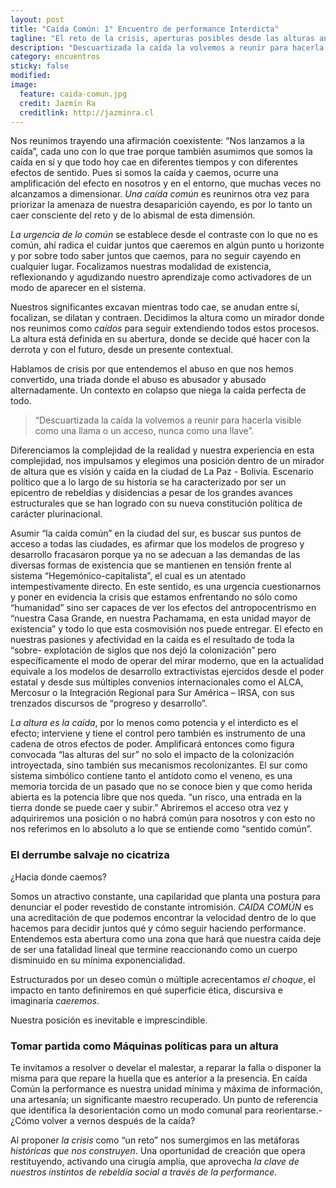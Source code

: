 ```yaml
---
layout: post
title: "Caída Común: 1° Encuentro de performance Interdicta"
tagline: "El reto de la crisis, aperturas posibles desde las alturas andinas en La Paz – Bolivia, 2018."
description: "Descuartizada la caída la volvemos a reunir para hacerla visible como una llama o un acceso, nunca como una llave."
category: encuentros
sticky: false
modified:
image:
  feature: caida-comun.jpg
  credit: Jazmín Ra
  creditlink: http://jazminra.cl
---
```


Nos reunimos trayendo una afirmación coexistente: “Nos lanzamos a la caída”, cada uno
con lo que trae porque también asumimos que somos la caída en sí y que todo hoy cae en
diferentes tiempos y con diferentes efectos de sentido. Pues si somos la caída y caemos,
ocurre una amplificación del efecto en nosotros y en el entorno, que muchas veces no
alcanzamos a dimensionar. _Una caída común_ es reunirnos otra vez para priorizar la
amenaza de nuestra desaparición cayendo, es por lo tanto un caer consciente del reto y de
lo abismal de esta dimensión.

_La urgencia de lo común_ se establece desde el contraste con lo que no es común, ahí
radica el cuidar juntos que caeremos en algún punto u horizonte y por sobre todo saber
juntos que caemos, para no seguir cayendo en cualquier lugar. Focalizamos nuestras
modalidad de existencia, reflexionando y agudizando nuestro aprendizaje como activadores
de un modo de aparecer en el sistema.

Nuestros significantes excavan mientras todo cae, se anudan entre sí, focalizan, se dilatan y
contraen. Decidimos la altura como un mirador donde nos reunimos como _caídos_ para
seguir extendiendo todos estos procesos. La altura está definida en su abertura, donde se
decide qué hacer con la derrota y con el futuro, desde un presente contextual.

Hablamos de crisis por que entendemos el abuso en que nos hemos convertido, una triada
donde el abuso es abusador y abusado alternadamente. Un contexto en colapso que niega
la caída perfecta de todo.

> “Descuartizada la caída la volvemos a reunir para hacerla visible como una llama o un
acceso, nunca como una llave”.

Diferenciamos la complejidad de la realidad y nuestra experiencia en esta complejidad, nos
impulsamos y elegimos una posición dentro de un mirador de altura que es visión y caída en
la ciudad de La Paz - Bolivia. Escenario político que a lo largo de su historia se ha
caracterizado por ser un epicentro de rebeldías y disidencias a pesar de los grandes
avances estructurales que se han logrado con su nueva constitución política de carácter
plurinacional.

Asumir “la caída común” en la ciudad del sur, es buscar sus puntos de acceso a todas las
ciudades, es afirmar que los modelos de progreso y desarrollo fracasaron porque ya no se
adecuan a las demandas de las diversas formas de existencia que se mantienen en tensión
frente al sistema “Hegemónico-capitalista”, el cual es un atentado intempestivamente
directo. En este sentido, es una urgencia cuestionarnos y poner en evidencia la crisis que
estamos enfrentando no sólo como “humanidad” sino ser capaces de ver los efectos del
antropocentrismo en “nuestra Casa Grande, en nuestra Pachamama, en esta unidad mayor
de existencia” y todo lo que esta cosmovisión nos puede entregar. El efecto en nuestras
pasiones y afectividad en la caída es el resultado de toda la “sobre- explotación de siglos
que nos dejó la colonización” pero específicamente el modo de operar del mirar moderno,
que en la actualidad equivale a los modelos de desarrollo extractivistas ejercidos desde el
poder estatal y desde sus múltiples convenios internacionales como el ALCA, Mercosur o la
Integración Regional para Sur América – IRSA, con sus trenzados discursos de “progreso y
desarrollo”.

_La altura es la caída_, por lo menos como potencia y el interdicto es el efecto; interviene y
tiene el control pero también es instrumento de una cadena de otros efectos de poder.
Amplificará entonces como figura convocada “las alturas del sur” no solo el impacto de la
colonización introyectada, sino también sus mecanismos recolonizantes. El sur como
sistema simbólico contiene tanto el antídoto como el veneno, es una memoria torcida de un
pasado que no se conoce bien y que como herida abierta es la potencia libre que nos
queda. “un risco, una entrada en la tierra donde se puede caer y subir.” Abriremos el acceso
otra vez y adquiriremos una posición o no habrá común para nosotros y con esto no nos
referimos en lo absoluto a lo que se entiende como “sentido común”.

### El derrumbe salvaje no cicatriza

¿Hacia donde caemos?

Somos un atractivo constante, una capilaridad que planta una postura para denunciar el
poder revestido de constante intromisión. _CAIDA COMÚN_ es una acreditación de que
podemos encontrar la velocidad dentro de lo que hacemos para decidir juntos qué y cómo
seguir haciendo performance. Entendemos esta abertura como una zona que hará que
nuestra caída deje de ser una fatalidad lineal que termine reaccionando como un cuerpo
disminuido en su mínima exponencialidad.

Estructurados por un deseo común o múltiple acrecentamos _el choque_, el impacto en tanto
definiremos en qué superficie ética, discursiva e imaginaría _caeremos_.

Nuestra posición es inevitable e imprescindible.

### Tomar partida como Máquinas políticas para un altura

Te invitamos a resolver o develar el malestar, a reparar la falla o disponer la misma para
que repare la huella que es anterior a la presencia. En caída Común la performance es
nuestra unidad mínima y máxima de información, una artesanía; un significante maestro
recuperado. Un punto de referencia que identifica la desorientación como un modo comunal
para reorientarse.- ¿Cómo volver a vernos después de la caída?

Al proponer _la crisis_ como “un reto” nos sumergimos en las metáforas _históricas que nos
construyen_. Una oportunidad de creación que opera restituyendo, activando una cirugía
amplia, que aprovecha _la clave de nuestros instintos de rebeldía social a través de la
performance_.

